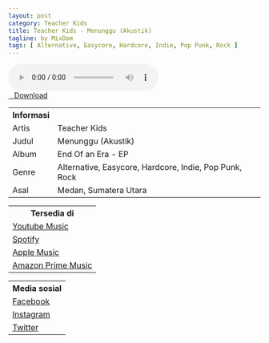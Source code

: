 ```yaml
---
layout: post
category: Teacher Kids
title: Teacher Kids - Menunggu (Akustik)
tagline: by MixDom
tags: [ Alternative, Easycore, Hardcore, Indie, Pop Punk, Rock ]
---
```


<audio class='js-player' style="--plyr-color-main: #212121;" controls>
<source src="https://drive.google.com/uc?authuser=0&id=1JiKSJybNiI6l4bbruxd_ZX0vc7syOJL9&export=download" type="audio/mp3">
</audio>

<!--more-->

<div class="post-button text-center">
<a target="_blank" class="btn" href="https://drive.google.com/uc?authuser=0&id=1JiKSJybNiI6l4bbruxd_ZX0vc7syOJL9&export=download">
<i class="fa fa-caret-down" aria-hidden="true"></i>&nbsp; &nbsp;Download
</a>
</div>

<table>
<tr>
<th>Informasi</th>
<th></th>
</tr>
<tr>
<td>Artis</td>
<td>Teacher Kids</td>
</tr>
<tr>
<td>Judul</td>
<td>Menunggu (Akustik)</td>
</tr>
<tr>
<td>Album</td>
<td>End Of an Era - EP</td>
</tr>
<tr>
<td>Genre</td>
<td>Alternative, Easycore, Hardcore, Indie, Pop Punk, Rock</td>
</tr>
<tr>
<td>Asal</td>
<td>Medan, Sumatera Utara</td>
</tr>
</table>

<table>
<tr>
<th>Tersedia di</th>
</tr>
<tr>
<td><a href="https://music.youtube.com/playlist?list=OLAK5uy_ly4XIn3sM-2w2Hct26DgGQ-12cCc_ijxQ" target="_blank">Youtube Music</a></td>
</tr>
<tr>
<td><a href="https://open.spotify.com/album/2y2HGiQHLVh3IAMwJ04tdj" target="_blank">Spotify</a></td>
</tr>
<tr>
<td><a href="https://music.apple.com/id/album/end-of-an-era/1591920009?i=1591920010" target="_blank">Apple Music</a></td>
</tr>
<tr>
<td><a href="https://music.amazon.com/albums/B09JCPWX9N" target="_blank">Amazon Prime Music</a></td>
</tr>
</table>

<table>
<tr>
<th>Media sosial</th>
</tr>
<tr>
<td><a href="https://facebook.com/teacherkidsofficial" target="_blank">Facebook</a></td>
</tr>
<tr>
<td><a href="https://instagram.com/teacherkidsofficial" target="_blank">Instagram</a></td>
</tr>
<tr>
<td><a href="https://twitter.com/teachersxkidz" target="_blank">Twitter</a></td>
</tr>
</table>
